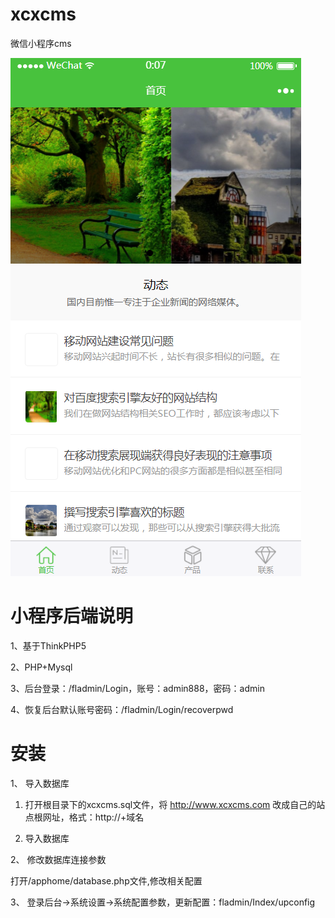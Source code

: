 # xcxcms
微信小程序cms

![alt text](/miniprogram/images/screenshots.png "截图")


# 小程序后端说明

1、基于ThinkPHP5

2、PHP+Mysql

3、后台登录：/fladmin/Login，账号：admin888，密码：admin

4、恢复后台默认账号密码：/fladmin/Login/recoverpwd


# 安装

1、 导入数据库

1) 打开根目录下的xcxcms.sql文件，将 http://www.xcxcms.com 改成自己的站点根网址，格式：http://+域名

2) 导入数据库

2、 修改数据库连接参数

打开/apphome/database.php文件,修改相关配置

3、 登录后台->系统设置->系统配置参数，更新配置：fladmin/Index/upconfig